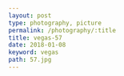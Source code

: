 ```yaml
---
layout: post
type: photography, picture
permalink: /photography/:title
title: vegas-57
date: 2018-01-08
keyword: vegas
path: 57.jpg
---
```



